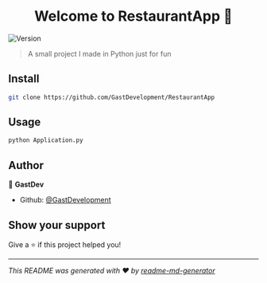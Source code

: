 <h1 align="center">Welcome to RestaurantApp 👋</h1>
<p>
  <img alt="Version" src="https://img.shields.io/badge/version-2.0-blue.svg?cacheSeconds=2592000" />
</p>

> A small project I made in Python just for fun

## Install

```sh
git clone https://github.com/GastDevelopment/RestaurantApp
```

## Usage

```sh
python Application.py
```

## Author

👤 **GastDev**

* Github: [@GastDevelopment](https://github.com/GastDevelopment)

## Show your support

Give a ⭐️ if this project helped you!

***
_This README was generated with ❤️ by [readme-md-generator](https://github.com/kefranabg/readme-md-generator)_